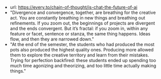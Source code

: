 
- url: https://every.to/chain-of-thought/is-chat-the-future-of-ai
- "Divergence and convergence, together, are breathing for the creative act. You are constantly breathing in new things and breathing out refinements. If you zoom out, the beginnings of projects are divergent and the ends convergent. But it’s fractal: if you zoom in, within any feature or facet, sentence or stanza, the same thing happens. Ideas flow, and then they are narrowed down."
- "At the end of the semester, the students who had produced the most pots also produced the highest quality ones. Producing more allowed them to explore the creative territory and learn from their mistakes. Trying for perfection backfired: these students ended up spending too much time agonizing and theorizing, and too little time actually making things."